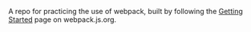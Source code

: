 A repo for practicing the use of webpack, built by following the [Getting Started](https://webpack.js.org/guides/getting-started/) page on webpack.js.org.
